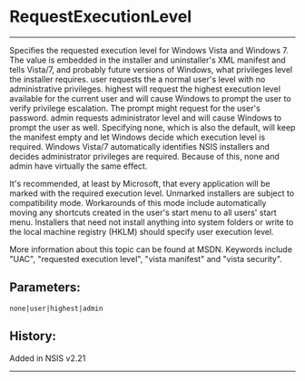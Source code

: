 # RequestExecutionLevel

---

Specifies the requested execution level for Windows Vista and Windows 7. The value is embedded in the installer and uninstaller's XML manifest and tells Vista/7, and probably future versions of Windows, what privileges level the installer requires. user requests the a normal user's level with no administrative privileges. highest will request the highest execution level available for the current user and will cause Windows to prompt the user to verify privilege escalation. The prompt might request for the user's password. admin requests administrator level and will cause Windows to prompt the user as well. Specifying none, which is also the default, will keep the manifest empty and let Windows decide which execution level is required. Windows Vista/7 automatically identifies NSIS installers and decides administrator privileges are required. Because of this, none and admin have virtually the same effect.

It's recommended, at least by Microsoft, that every application will be marked with the required execution level. Unmarked installers are subject to compatibility mode. Workarounds of this mode include automatically moving any shortcuts created in the user's start menu to all users' start menu. Installers that need not install anything into system folders or write to the local machine registry (HKLM) should specify user execution level.

More information about this topic can be found at MSDN. Keywords include "UAC", "requested execution level", "vista manifest" and "vista security".

## Parameters:

    none|user|highest|admin

## History:

Added in NSIS v2.21

---
